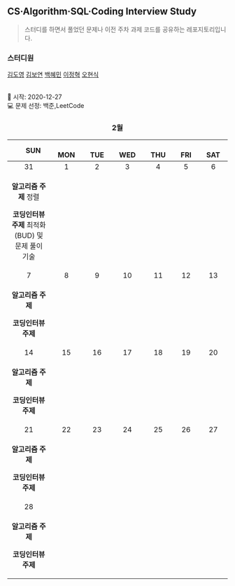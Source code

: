 ## CS·Algorithm·SQL·Coding Interview Study
<blockquote>스터디를 하면서 풀었던 문제나 이전 주차 과제 코드를 공유하는 레포지토리입니다.</blockquote>

### 스터디원

[김도영](https://github.com/kimdy003) [김보연](https://github.com/bwowby) [백혜민](https://github.com/HyeminBaek)
[이정혁](https://github.com/wjdgurrj) [오현식](https://github.com/guppy-bluegrass)


<br> 📌 시작: 2020-12-27 
<br> 💻 문제 선정: 백준,LeetCode

<center><h3> 2월 </h3></center>


|　  SUN　  |　  MON　  |　  TUE　  |　  WED　  |　  THU　  |　  FRI　  |　  SAT　  |
|:---:|:---:|:---:|:---:|:---:|:---:|:---:|
|    31    |    1    |    2    |    3    |    4    |    5    |    6    |
| <div><p><b>알고리즘 주제</b> 정렬</p> <p><b>코딩인터뷰 주제</b> 최적화(BUD) 및 문제 풀이 기술 </p></div>  |   |   |   |   |||
| 7 |      8      |      9      |     10     |    11     |     12     | 13 |
| <div><p><b>알고리즘 주제</b> </p> <p><b>코딩인터뷰 주제</b></p></div>  ||||||    |
| 14 |      15       |      16       |      17       |     18     |     19     |20|
| <div><p><b>알고리즘 주제</b> </p> <p><b>코딩인터뷰 주제</b>  </p></div>  ||||||  |
| 21 |      22        |       23       |         24              |  25  |  26  |  27  |
| <div><p><b>알고리즘 주제</b> </p> <p><b>코딩인터뷰 주제</b></p></div>  ||||||      |
| 28 |
| <div><p><b>알고리즘 주제</b> </p> <p><b>코딩인터뷰 주제</b></p></div>  |

